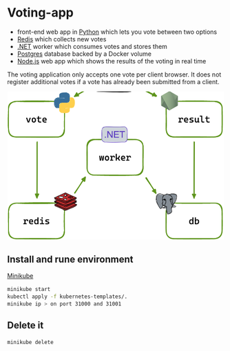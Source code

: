# Voting-app

*  front-end web app in [Python](/frontend/vote-app) which lets you vote between two options
*  [Redis](https://hub.docker.com/_/redis/) which collects new votes
*  [.NET](/backend/worker) worker which consumes votes and stores them
*  [Postgres](https://hub.docker.com/_/postgres/) database backed by a Docker volume
*  [Node.js](/frontend/result-app) web app which shows the results of the voting in real time

The voting application only accepts one vote per client browser. It does not register additional votes if a vote has already been submitted from a client.

![Architecture](architecture.png)

## Install and rune environment
[Minikube](https://minikube.sigs.k8s.io/docs/start/?arch=%2Fwindows%2Fx86-64%2Fstable%2F.exe+download)

```bash
minikube start 
kubectl apply -f kubernetes-templates/.
minikube ip > on port 31000 and 31001
```

## Delete it
```bash
minikube delete
```